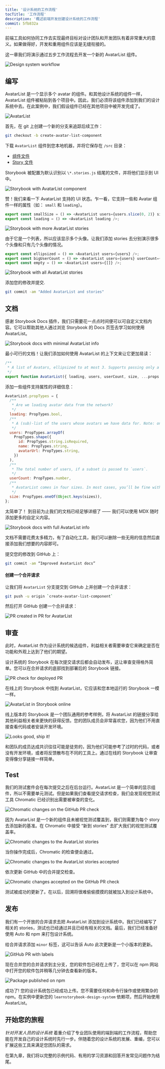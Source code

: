 ```yaml
---
title: '设计系统的工作流程'
tocTitle: '工作流程'
description: '概述前端开发创建设计系统的工作流程'
commit: 5fb832a
---
```


前端工具如何协同工作去实现最终目标对设计团队和开发团队有着非常重大的意义。如果做得好，开发和重用组件应该是无缝衔接的。

这一章我们将演示通过五步工作流程去开发一个新的 AvatarList 组件。

![Design system workflow](/design-systems-for-developers/design-system-workflow-horizontal.jpg)

## 编写

AvatarList 是一个显示多个 avatar 的组件。和其他设计系统的组件一样，AvatarList 组件被粘贴到各个项目中。因此，我们必须将该组件添加到我们的设计系统中去。在此案例中，我们假设组件已经在其他项目中被开发完成了。

![AvatarList](/design-systems-for-developers/AvatarList.jpg)

首先，在 git 上创建一个新的分支来追踪后续工作：

```bash
git checkout -b create-avatar-list-component
```

下载 `AvatarList` 组件到您本地机器，并将它保存在 `/src` 目录：

- [组件文件](https://raw.githubusercontent.com/chromaui/learnstorybook-design-system/2347a5e8b27635f39091728d0845ff7a2ded3699/src/AvatarList.js)
- [Story 文件](https://raw.githubusercontent.com/chromaui/learnstorybook-design-system/2347a5e8b27635f39091728d0845ff7a2ded3699/src/AvatarList.stories.js)

Storybook 被配置为默认识别以 `\*.stories.js` 结尾的文件，并将他们显示到 UI 中。

![Storybook with AvatarList component](/design-systems-for-developers/storybook-with-avatarlist.png)

赞！我们来看一下 AvatarList 支持的 UI 状态。乍一看，它支持一些和 Avatar 组件一样的属性（如： `small` 和 `loading`）。

```javascript
export const smallSize = () => <AvatarList users={users.slice(0, 2)} size="small" />;
export const loading = () => <AvatarList loading />;
```

![Storybook with more AvatarList stories](/design-systems-for-developers/storybook-with-avatarlist-loading.png)

由于它是一个列表，所以应该显示多个头像。让我们添加 stories 去分别演示很多个头像和只有几个头像的情况。

```javascript
export const ellipsized = () => <AvatarList users={users} />;
export const bigUserCount = () => <AvatarList users={users} userCount={100} />;
export const empty = () => <AvatarList users={[]} />;
```

![Storybook with all AvatarList stories](/design-systems-for-developers/storybook-with-all-avatarlist-stories.png)

添加您的修改并提交.

```bash
git commit -am "Added AvatarList and stories"
```

## 文档

感谢 Storybook Docs 插件，我们只需要花一点点时间便可以可自定义文档内容。它可以帮助其他人通过浏览 Storybook 的 Docs 页签去学习如何使用 AvatarList。

![Storybook docs with minimal AvatarList info](/design-systems-for-developers/storybook-docs-minimal-avatarlist.png)

最小可行的文档！让我们添加如何使用 AvatarList 的上下文来让它更加易读：

```javascript
/**
 * A list of Avatars, ellipsized to at most 3. Supports passing only a subset of the total user count.
 */
export function AvatarList({ loading, users, userCount, size, ...props }) {
```

添加一些组件支持属性的详细信息：

```javascript
AvatarList.propTypes = {
  /**
   * Are we loading avatar data from the network?
   */
  loading: PropTypes.bool,
  /**
   * A (sub)-list of the users whose avatars we have data for. Note: only 3 will be displayed.
   */
  users: PropTypes.arrayOf(
    PropTypes.shape({
      id: PropTypes.string.isRequired,
      name: PropTypes.string,
      avatarUrl: PropTypes.string,
    })
  ),
  /**
   * The total number of users, if a subset is passed to `users`.
   */
  userCount: PropTypes.number,
  /**
   * AvatarList comes in four sizes. In most cases, you’ll be fine with `medium`.
   */
  size: PropTypes.oneOf(Object.keys(sizes)),
};
```

太简单了！ 到目前为止我们的文档已经足够详细了 —— 我们可以使用 MDX 随时添加更多的自定义内容。

![Storybook docs with full AvatarList info](/design-systems-for-developers/storybook-docs-full-avatarlist.png)

文档不需要花费太多精力，有了自动化工具，我们可以删除一些无用的信息然后直接添加我们想要的内容即可。

提交您的修改到 GitHub 上：

```bash
git commit -am “Improved AvatarList docs”
```

<h4>创建一个合并请求</h4>

让我们将 `AvatarList` 分支提交到 GitHub 上并创建一个合并请求：

```bash
git push -u origin `create-avatar-list-component`
```

然后打开 GitHub 创建一个合并请求：

![PR created in PR for AvatarList](/design-systems-for-developers/github-pr-create-avatarlist.png)

## 审查

此时，AvatarList 作为设计系统的候选组件，利益相关者需要审查它来确定是否在功能和外观上达到了他们的期望。

设计系统的 Storybook 在每次提交请求后都会自动发布，这让审查变得格外简单。您可以在合并请求的底部找到部署后的 Storybook 链接。

![PR check for deployed PR](/design-systems-for-developers/github-pr-checks-deployed.png)

在线上的 Storybook 中找到 AvatarList，它应该和您本地运行的 Storybook 一模一样。

![AvatarList in Storybook online](/design-systems-for-developers/netlify-deployed-avatarlist-stories.png)

线上版本的 Storybook 是一个团队通用的参考样例，将 AvatarList 的链接分享给其他利益相关者来更快的获得反馈。您的团队成员会非常喜欢您，因为他们不用直接查看代码或者安装开发环境。

![Looks good, ship it!](/design-systems-for-developers/visual-review-shipit.png)

和团队的成员达成共识往往可能是徒劳的，因为他们可能参考了过时的代码，或者没有开发环境，或者将反馈散布在不同的工具上。通过在线的 Storybook 让审查变得像分享链接一样简单。

## Test

我们的测试套件会在每次提交之后在后台运行。AvatarList 是一个简单的显示组件，所以不需要单元测试。但是如果我们查看提交请求检查，我们会发现视觉测试工具 Chromatic 已经识别出需要被审查的变化。

![Chromatic changes on the GitHub PR check](/design-systems-for-developers/github-pr-checks-chromatic-changes.png)

因为 AvatarList 是一个新的组件且未被视觉测试覆盖到，我们则需要为每个 story 去添加新的基准。在 Chromatic 中接受 “新到 stories” 去扩大我们的视觉测试覆盖率。

![Chromatic changes to the AvatarList stories](/design-systems-for-developers/chromatic-avatarlist-changes.png)

当你操作完成后，Chromatic 的检查便会通过。

![Chromatic changes to the AvatarList stories accepted](/design-systems-for-developers/chromatic-avatarlist-changes-accepted.png)

依次更新 GitHub 中的合并提交检查。

![Chromatic changes accepted on the GitHub PR check](/design-systems-for-developers/github-pr-checks-chromatic-changes-accepted.png)

测试被成功的更新了。在以后，回溯将很难偷偷摸摸的就被加入到设计系统中。

## 发布

我们有一个开放的合并请求去把 AvatarList 添加到设计系统中。我们已经编写了相关的 stories，测试也已经通过并且已经有相关的文档。最后，我们已经准备好使用 Auto 和 npm 来打包设计系统。

给合并请求添加 `minor` 标签，这可以告诉 Auto 此次更新是一个小版本的更新。

![GitHub PR with labels](/design-systems-for-developers/github-pr-labelled.png)

现在合并您的合并请求到主分支，您的软件包已经在上传了，您可以在 npm 网站中打开您的软件包并稍等几分钟去查看新的版本。

![Package published on npm](/design-systems-for-developers/npm-published-package.png)

成功了! 您的设计系统包已经成功上传。您不需要任何和命令行操作或使用繁杂的 npm。在实例中更新您的 `learnstorybook-design-system` 依赖项，然后开始使用 AvatarList。

## 开始您的旅程

_针对开发人员的设计系统_ 着重介绍了专业团队使用的端到端的工作流程，帮助您能在开发自己的设计系统时先行一步。伴随着您的设计系统的发展、重编，您可以扩展这些工具来满足您团队的需求。

在第九章，我们将以完整的示例代码、有用的学习资源和回答开发常见问题作为结尾。
